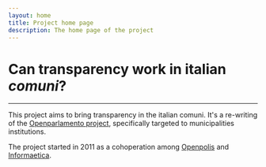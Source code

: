 ```yaml
---
layout: home
title: Project home page
description: The home page of the project
---
```


Can transparency work in italian _comuni_?
==========================================

*****
This project aims to bring transparency in the italian comuni. It's a re-writing of the <a href="http://www.openpolis.it/progetti/openparlamento">Openparlamento project</a>, specifically targeted to municipalities institutions.

The project started in 2011 as a cohoperation among <a href="http://www.openpolis.it">Openpolis</a> and <a href="http://www.informaetica.it">Informaetica</a>.
    

    
